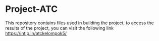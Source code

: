 # Project-ATC
This repository contains files used in building the project, to access the results of the project, you can visit the following link 
https://intip.in/atckelompok5/
